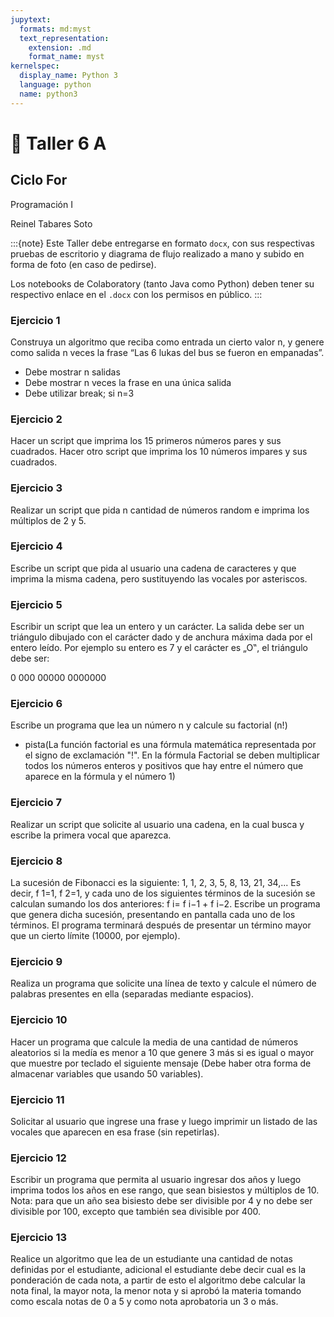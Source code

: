 ```yaml
---
jupytext:
  formats: md:myst
  text_representation:
    extension: .md
    format_name: myst
kernelspec:
  display_name: Python 3
  language: python
  name: python3
---
```


# 📄 Taller 6 A

## Ciclo For
Programación I

Reinel Tabares Soto

:::{note}
Este Taller debe entregarse en formato `docx`, con sus respectivas pruebas de escritorio y diagrama de flujo realizado a mano y subido en forma de foto (en caso de pedirse).

Los notebooks de Colaboratory (tanto Java como Python) deben tener su respectivo enlace en el `.docx` con los permisos en público.
:::

### Ejercicio 1
Construya un algoritmo que reciba como entrada un cierto valor n, y genere como salida n veces la frase “Las 6 lukas del bus se fueron en empanadas”.

- Debe mostrar n salidas
- Debe mostrar n veces la frase en una única salida
- Debe utilizar break; si n=3

### Ejercicio 2
Hacer un script que imprima los 15 primeros números pares y sus cuadrados. Hacer otro script que imprima los 10 números impares y sus cuadrados.

### Ejercicio 3
Realizar un script que pida n cantidad de números random e imprima los múltiplos de 2 y 5.

### Ejercicio 4
Escribe un script que pida al usuario una cadena de caracteres y que imprima la misma cadena, pero sustituyendo las vocales por asteriscos.

### Ejercicio 5
Escribir un script que lea un entero y un carácter. La salida debe ser un triángulo dibujado con el carácter dado y de anchura máxima dada por el entero leído. Por ejemplo su entero es 7 y el carácter es „O‟, el triángulo debe ser:

   0
  000
 00000 
0000000

### Ejercicio 6
Escribe un programa que lea un número n y calcule su factorial (n!)
* pista(La función factorial es una fórmula matemática representada por el signo de exclamación "!". En la fórmula Factorial se deben multiplicar todos los números enteros y positivos que hay entre el número que aparece en la fórmula y el número 1)

### Ejercicio 7
Realizar un script que solicite al usuario una cadena, en la cual busca y escribe la primera vocal que aparezca.

### Ejercicio 8
La sucesión de Fibonacci es la siguiente: 1, 1, 2, 3, 5, 8, 13, 21, 34,...
Es decir, f 1=1, f 2=1, y cada uno de los siguientes términos de la sucesión se calculan sumando los dos anteriores: f i= f i−1 + f i−2. Escribe un programa que genera dicha sucesión, presentando en pantalla cada uno de los términos. El programa terminará después de presentar un término mayor que un cierto límite (10000, por ejemplo).


### Ejercicio 9
Realiza un programa que solicite una línea de texto y calcule el número de palabras presentes en ella (separadas mediante espacios).

### Ejercicio 10
Hacer un programa que calcule la media de una cantidad de números aleatorios si la medía es menor a 10 que genere 3 más si es igual o mayor que muestre por teclado el siguiente mensaje (Debe haber otra forma de almacenar variables que usando 50 variables).

### Ejercicio 11
Solicitar al usuario que ingrese una frase y luego imprimir un listado de las vocales que aparecen en esa frase (sin repetirlas).

### Ejercicio 12
Escribir un programa que permita al usuario ingresar dos años y luego imprima todos los años en ese rango, que sean bisiestos y múltiplos de 10. Nota: para que un año sea bisiesto debe ser divisible por 4 y no debe ser divisible por 100, excepto que también sea divisible por 400.

### Ejercicio 13
Realice un algoritmo que lea de un estudiante una cantidad de notas definidas por el estudiante, adicional el estudiante debe decir cual es la ponderación de cada nota, a partir de esto el algoritmo debe calcular la nota final, la mayor nota, la menor nota y si aprobó la materia tomando como escala notas de 0 a 5 y como nota aprobatoria un 3 o más.










